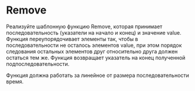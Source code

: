 # Remove

Реализуйте шаблонную функцию Remove, которая принимает последовательность (указатели на начало и конец) и значение value. Функция переупорядочивает элементы так, чтобы в последовательности не осталось элементов value, при этом порядок следования остальных элементов друг относительно друга должен остаться тем же. Функция возвращает указатель на конец полученной подпоследовательности.

Функция должна работать за линейное от размера последовательности время.
